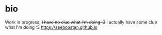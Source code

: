 # bio
Work in progress, ~~I have no clue what I'm doing :3~~  I actually have some clue what I'm doing :3 https://seeboostan.github.io

